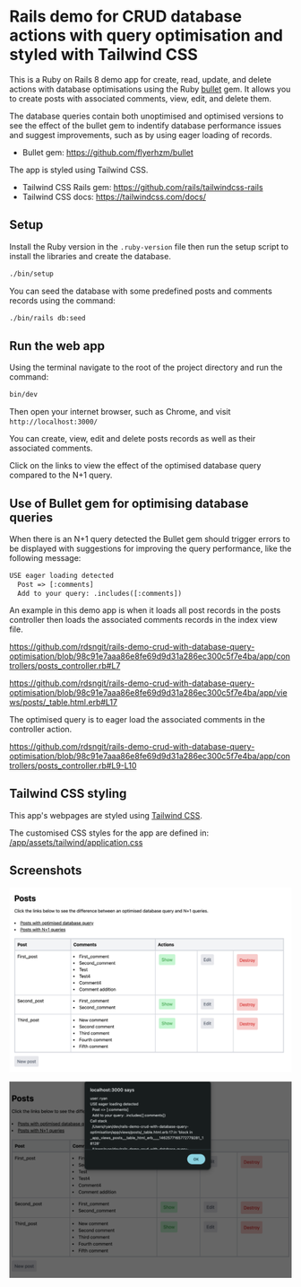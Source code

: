 # Rails demo for CRUD database actions with query optimisation and styled with Tailwind CSS

This is a Ruby on Rails 8 demo app for create, read, update, and delete actions with database optimisations using the Ruby [bullet](https://github.com/flyerhzm/bullet) gem. It allows you to create posts with associated comments, view, edit, and delete them.

The database queries contain both unoptimised and optimised versions to see the effect of the bullet gem to indentify database performance issues and suggest improvements, such as by using eager loading of records.

- Bullet gem: https://github.com/flyerhzm/bullet

The app is styled using Tailwind CSS.

- Tailwind CSS Rails gem: https://github.com/rails/tailwindcss-rails
- Tailwind CSS docs: https://tailwindcss.com/docs/

## Setup

Install the Ruby version in the `.ruby-version` file then run the setup script to install the libraries and create the database.

```sh
./bin/setup
```

You can seed the database with some predefined posts and comments records using the command:

```sh
./bin/rails db:seed
```

## Run the web app

Using the terminal navigate to the root of the project directory and run the command:

```sh
bin/dev
```

Then open your internet browser, such as Chrome, and visit `http://localhost:3000/`

You can create, view, edit and delete posts records as well as their associated comments.

Click on the links to view the effect of the optimised database query compared to the N+1 query.

## Use of Bullet gem for optimising database queries

When there is an N+1 query detected the Bullet gem should trigger errors to be displayed with suggestions for improving the query performance, like the following message:

```
USE eager loading detected
  Post => [:comments]
  Add to your query: .includes([:comments])
```

An example in this demo app is when it loads all post records in the posts controller then loads the associated comments records in the index view file.

https://github.com/rdsngit/rails-demo-crud-with-database-query-optimisation/blob/98c91e7aaa86e8fe69d9d31a286ec300c5f7e4ba/app/controllers/posts_controller.rb#L7

https://github.com/rdsngit/rails-demo-crud-with-database-query-optimisation/blob/98c91e7aaa86e8fe69d9d31a286ec300c5f7e4ba/app/views/posts/_table.html.erb#L17

The optimised query is to eager load the associated comments in the controller action.

https://github.com/rdsngit/rails-demo-crud-with-database-query-optimisation/blob/98c91e7aaa86e8fe69d9d31a286ec300c5f7e4ba/app/controllers/posts_controller.rb#L9-L10

## Tailwind CSS styling

This app's webpages are styled using [Tailwind CSS](https://tailwindcss.com).

The customised CSS styles for the app are defined in: [/app/assets/tailwind/application.css](/app/assets/tailwind/application.css)

## Screenshots

![screenshot of posts with comments table](/screenshots/screenshot-posts-with-comments-table.png)

![screenshot of N+1 query warning](/screenshots/screenshot-n+1-query-warning.png)
